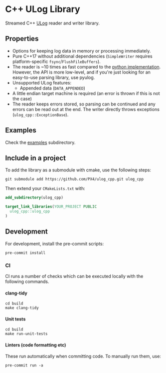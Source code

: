 # C++ ULog Library

Streamed C++ [ULog](https://docs.px4.io/main/en/dev_log/ulog_file_format.html) reader and writer library.

## Properties
- Options for keeping log data in memory or processing immediately.
- Pure C++17 without additional dependencies (`SimpleWriter` requires platform-specific `fsync`/`FlushFileBuffers`).
- The reader is ~10 times as fast compared to the [python implementation](https://github.com/PX4/pyulog).
  However, the API is more low-level, and if you're just looking for an easy-to-use parsing library, use pyulog.
- Unsupported ULog features:
  - Appended data (`DATA_APPENDED`)
- A little endian target machine is required (an error is thrown if this is not the case)
- The reader keeps errors stored, so parsing can be continued and any errors can be read out at the end.
  The writer directly throws exceptions (`ulog_cpp::ExceptionBase`).

## Examples
Check the [examples](examples) subdirectory.

## Include in a project
To add the library as a submodule with cmake, use the following steps:
```shell
git submodule add https://github.com/PX4/ulog_cpp.git ulog_cpp
```
Then extend your `CMakeLists.txt` with:
```cmake
add_subdirectory(ulog_cpp)

target_link_libraries(YOUR_PROJECT PUBLIC
  ulog_cpp::ulog_cpp
)
```

## Development
For development, install the pre-commit scripts:
```shell
pre-commit install
```

### CI
CI runs a number of checks which can be executed locally with the following commands.

#### clang-tidy
```shell
cd build
make clang-tidy
```

#### Unit tests
```shell
cd build
make run-unit-tests
```

#### Linters (code formatting etc)
These run automatically when committing code. To manually run them, use:
```shell
pre-commit run -a
```
